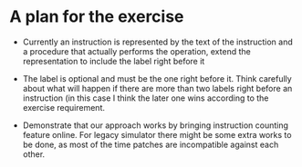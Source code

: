 # A plan for the exercise

* Currently an instruction is represented
by the text of the instruction and a procedure
that actually performs the operation,
extend the representation to include the label right before it

* The label is optional and must be the one right before it.
Think carefully about what will happen if there are more than
two labels right before an instruction (in this case I think the
later one wins according to the exercise requirement.

* Demonstrate that our approach works by bringing instruction
counting feature online. For legacy simulator there might be some
extra works to be done, as most of the time patches are
incompatible against each other.
